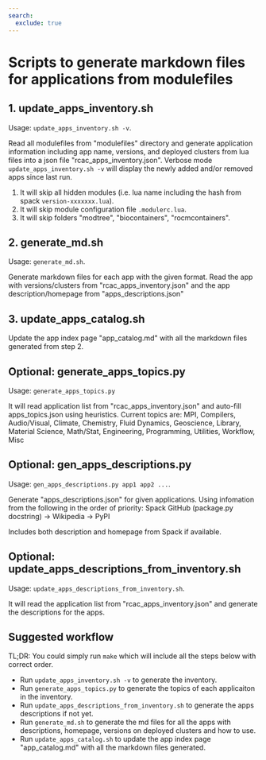 ```yaml
---
search:
  exclude: true
---
```


# Scripts to generate markdown files for applications from modulefiles

## 1. update_apps_inventory.sh
Usage: `update_apps_inventory.sh -v`.

Read all modulefiles from "modulefiles" directory and generate application information including app name, versions, and deployed clusters from lua files into a json file "rcac_apps_inventory.json". Verbose mode `update_apps_inventory.sh -v` will display the newly added and/or removed apps since last run. 
1) It will skip all hidden modules (i.e. lua name including the hash from spack `version-xxxxxxx.lua`).
2) It will skip module configuration file `.modulerc.lua`.
3) It will skip folders "modtree", "biocontainers", "rocmcontainers".

## 2. generate_md.sh
Usage: `generate_md.sh`.

Generate markdown files for each app with the given format. Read the app with versions/clusters from "rcac_apps_inventory.json" and the app description/homepage from "apps_descriptions.json"

## 3. update_apps_catalog.sh
Update the app index page "app_catalog.md" with all the markdown files generated from step 2.

## Optional: generate_apps_topics.py
Usage: `generate_apps_topics.py`

It will read application list from "rcac_apps_inventory.json" and auto-fill apps_topics.json using heuristics. Current topics are:
  MPI, Compilers, Audio/Visual, Climate, Chemistry, Fluid Dynamics,
  Geoscience, Library, Material Science, Math/Stat,
  Engineering, Programming, Utilities, Workflow, Misc

## Optional: gen_apps_descriptions.py
Usage: `gen_apps_descriptions.py app1 app2 ...`.

Generate "apps_descriptions.json" for given applications. Using infomation from the following in the order of priority: Spack GitHub (package.py docstring) -> Wikipedia -> PyPI

Includes both description and homepage from Spack if available.

## Optional: update_apps_descriptions_from_inventory.sh
Usage: `update_apps_descriptions_from_inventory.sh`.

It will read the application list from "rcac_apps_inventory.json" and generate the descriptions for the apps.

## Suggested workflow
TL;DR: You could simply run `make` which will include all the steps below with correct order.

- Run `update_apps_inventory.sh -v` to generate the inventory.
- Run `generate_apps_topics.py` to generate the topics of each applicaiton in the inventory.
- Run `update_apps_descriptions_from_inventory.sh` to generate the apps descriptions if not yet.
- Run `generate_md.sh` to generate the md files for all the apps with descriptions, homepage, versions on deployed clusters and how to use.
- Run `update_apps_catalog.sh` to update the app index page "app_catalog.md" with all the markdown files generated.
